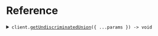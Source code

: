 # Reference

<details><summary><code>client.<a href="/src/Client.ts">getUndiscriminatedUnion</a>({ ...params }) -> void</code></summary>
<dl>
<dd>

#### 🔌 Usage

<dl>
<dd>

<dl>
<dd>

```typescript
await client.getUndiscriminatedUnion({
    bar: {
        foo: "foo",
        bar: {
            foo: "foo",
            ref: {
                foo: "foo",
            },
        },
        ref: {
            foo: "foo",
        },
    },
    foo: "foo",
});
```

</dd>
</dl>
</dd>
</dl>

#### ⚙️ Parameters

<dl>
<dd>

<dl>
<dd>

**request:** `SeedObject.GetUndiscriminatedUnionRequest`

</dd>
</dl>

<dl>
<dd>

**requestOptions:** `SeedObjectClient.RequestOptions`

</dd>
</dl>
</dd>
</dl>

</dd>
</dl>
</details>

##
